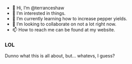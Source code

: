 - 👋 Hi, I’m @terranceshaw
- 👀 I’m interested in things.
- 🌱 I’m currently learning how to increase pepper yields.
- 💞️ I’m looking to collaborate on not a lot right now.
- 📫 How to reach me can be found at my website.

<!---
terranceshaw/terranceshaw is a ✨ special ✨ repository because its `README.md` (this file) appears on your GitHub profile.
You can click the Preview link to take a look at your changes.
--->

### LOL

Dunno what this is all about, but... whatevs, I guess?
